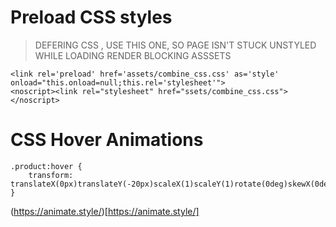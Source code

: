 # Preload CSS styles
> DEFERING CSS , USE THIS ONE, SO PAGE ISN'T STUCK UNSTYLED WHILE LOADING RENDER BLOCKING ASSSETS

```
<link rel='preload' href='assets/combine_css.css' as='style' onload="this.onload=null;this.rel='stylesheet'"> 
<noscript><link rel="stylesheet" href="ssets/combine_css.css"></noscript> 
``` 

# CSS Hover Animations

```
.product:hover {
    transform: translateX(0px)translateY(-20px)scaleX(1)scaleY(1)rotate(0deg)skewX(0deg)skewY(0deg);
}
```

(https://animate.style/)[https://animate.style/]
